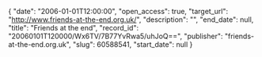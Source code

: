 {
  "date": "2006-01-01T12:00:00", 
  "open_access": true, 
  "target_url": "http://www.friends-at-the-end.org.uk/", 
  "description": "", 
  "end_date": null, 
  "title": "Friends at the end", 
  "record_id": "20060101T120000/Wx6TV/7B77YvRwa5/uhJoQ==", 
  "publisher": "friends-at-the-end.org.uk", 
  "slug": 60588541, 
  "start_date": null
}

